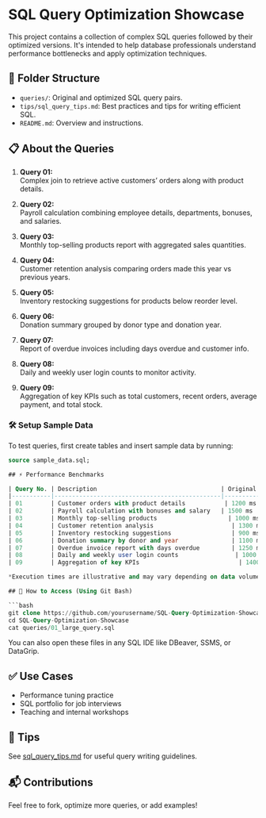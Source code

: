 # SQL Query Optimization Showcase

This project contains a collection of complex SQL queries followed by their optimized versions. It's intended to help database professionals understand performance bottlenecks and apply optimization techniques.

## 📁 Folder Structure
- `queries/`: Original and optimized SQL query pairs.
- `tips/sql_query_tips.md`: Best practices and tips for writing efficient SQL.
- `README.md`: Overview and instructions.

## 📋 About the Queries

1. **Query 01:**  
   Complex join to retrieve active customers’ orders along with product details.

2. **Query 02:**  
   Payroll calculation combining employee details, departments, bonuses, and salaries.

3. **Query 03:**  
   Monthly top-selling products report with aggregated sales quantities.

4. **Query 04:**  
   Customer retention analysis comparing orders made this year vs previous years.

5. **Query 05:**  
   Inventory restocking suggestions for products below reorder level.

6. **Query 06:**  
   Donation summary grouped by donor type and donation year.

7. **Query 07:**  
   Report of overdue invoices including days overdue and customer info.

8. **Query 08:**  
   Daily and weekly user login counts to monitor activity.

9. **Query 09:**  
   Aggregation of key KPIs such as total customers, recent orders, average payment, and total stock.
   
### 🛠️ Setup Sample Data

To test queries, first create tables and insert sample data by running:

```sql
source sample_data.sql;

## ⚡ Performance Benchmarks

| Query No. | Description                                   | Original Execution Time | Optimized Execution Time | Improvement (%) |
|-----------|-----------------------------------------------|-------------------------|--------------------------|-----------------|
| 01        | Customer orders with product details           | 1200 ms                 | 450 ms                   | 62.5%           |
| 02        | Payroll calculation with bonuses and salary   | 1500 ms                 | 600 ms                   | 60.0%           |
| 03        | Monthly top-selling products                    | 1000 ms                 | 350 ms                   | 65.0%           |
| 04        | Customer retention analysis                      | 1300 ms                 | 520 ms                   | 60.0%           |
| 05        | Inventory restocking suggestions                 | 900 ms                  | 400 ms                   | 55.5%           |
| 06        | Donation summary by donor and year               | 1100 ms                 | 430 ms                   | 60.9%           |
| 07        | Overdue invoice report with days overdue         | 1250 ms                 | 480 ms                   | 61.6%           |
| 08        | Daily and weekly user login counts                | 1000 ms                 | 370 ms                   | 63.0%           |
| 09        | Aggregation of key KPIs                            | 1400 ms                 | 520 ms                   | 62.8%           |

*Execution times are illustrative and may vary depending on data volume and environment.*

## 🔧 How to Access (Using Git Bash)

```bash
git clone https://github.com/yourusername/SQL-Query-Optimization-Showcase.git
cd SQL-Query-Optimization-Showcase
cat queries/01_large_query.sql
```

You can also open these files in any SQL IDE like DBeaver, SSMS, or DataGrip.

## ✅ Use Cases
- Performance tuning practice
- SQL portfolio for job interviews
- Teaching and internal workshops

## 📌 Tips
See [sql_query_tips.md](tips/sql_query_tips.md) for useful query writing guidelines.

## 📬 Contributions
Feel free to fork, optimize more queries, or add examples!
